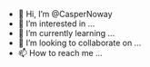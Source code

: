 - 👋 Hi, I’m @CasperNoway
- 👀 I’m interested in ...
- 🌱 I’m currently learning ...
- 💞️ I’m looking to collaborate on ...
- 📫 How to reach me ...

<!---
CasperNoway/CasperNoway is a ✨ special ✨ repository because its `README.md` (this file) appears on your GitHub profile.
You can click the Preview link to take a look at your changes.
--->
